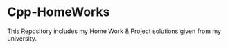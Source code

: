 # Cpp-HomeWorks
This Repository includes my Home Work & Project solutions given from my university.
